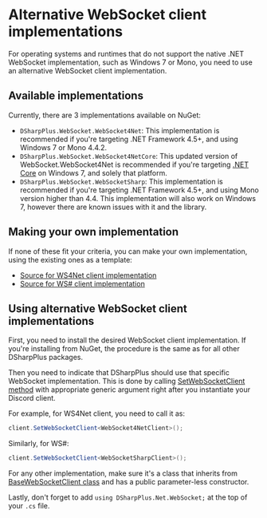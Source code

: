 # Alternative WebSocket client implementations

For operating systems and runtimes that do not support the native .NET WebSocket implementation, such as Windows 7 or Mono, 
you need to use an alternative WebSocket client implementation.

## Available implementations

Currently, there are 3 implementations available on NuGet:

* `DSharpPlus.WebSocket.WebSocket4Net`: This implementation is recommended if you're targeting .NET Framework 4.5+, and using 
   Windows 7 or Mono 4.4.2. 
* `DSharpPlus.WebSocket.WebSocket4NetCore`: This updated version of WebSocket.WebSocket4Net is recommended if you're targeting
  [.NET Core](https://github.com/dotnet/core) on Windows 7, and solely that platform.
* `DSharpPlus.WebSocket.WebSocketSharp`: This implementation is recommended if you're targeting .NET Framework 4.5+, and using 
  Mono version higher than 4.4. This implementation will also work on Windows 7, however there are known issues with it and 
  the library.

## Making your own implementation

If none of these fit your criteria, you can make your own implementation, using the existing ones as a template:

* [Source for WS4Net client implementation](https://github.com/NaamloosDT/DSharpPlus/blob/master/DSharpPlus.WebSocket.WebSocket4Net/WebSocket4NetClient.cs "WebSocket4Net Client")
* [Source for WS# client implementation](https://github.com/NaamloosDT/DSharpPlus/blob/master/DSharpPlus.WebSocket.WebSocketSharp/WebSocketSharpClient.cs "WebSocketSharp Client")

## Using alternative WebSocket client implementations

First, you need to install the desired WebSocket client implementation. If you're installing from NuGet, the procedure is the 
same as for all other DSharpPlus packages.

Then you need to indicate that DSharpPlus should use that specific WebSocket implementation. This is done by calling 
[SetWebSocketClient method](/api/DSharpPlus.DiscordClient.html#DSharpPlus_DiscordClient_SetWebSocketClient__1) with appropriate 
generic argument right after you instantiate your Discord client.

For example, for WS4Net client, you need to call it as:

```cs
client.SetWebSocketClient<WebSocket4NetClient>();
```

Similarly, for WS#:

```cs
client.SetWebSocketClient<WebSocketSharpClient>();
```

For any other implementation, make sure it's a class that inherits from [BaseWebSocketClient class](/api/DSharpPlus.Net.WebSocket.BaseWebSocketClient.html "BaseWebSocketClient") 
and has a public parameter-less constructor.

Lastly, don't forget to add `using DSharpPlus.Net.WebSocket;` at the top of your `.cs` file.
